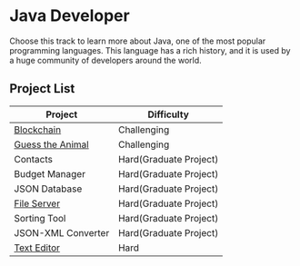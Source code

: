 # Java Developer

Choose this track to learn more about Java, one of the most popular programming languages. This language has a rich history, and it is used by a huge community of developers around the world.

## Project List

| Project | Difficulty |
| -- | -- |
| [Blockchain](./Blockchain/) | Challenging |
| [Guess the Animal](./Guess%20the%20Animal/) | Challenging |
| Contacts | Hard(Graduate Project) |
| Budget Manager | Hard(Graduate Project) |
| JSON Database | Hard(Graduate Project) |
| [File Server](./File%20Server/) | Hard(Graduate Project) |
| Sorting Tool | Hard(Graduate Project) |
| JSON-XML Converter | Hard(Graduate Project) |
| [Text Editor](./Text%20Editor/) | Hard |